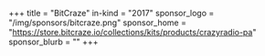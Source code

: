 +++
title = "BitCraze"
in-kind = "2017"
sponsor_logo = "/img/sponsors/bitcraze.png"
sponsor_home = "https://store.bitcraze.io/collections/kits/products/crazyradio-pa"
sponsor_blurb = ""
+++

